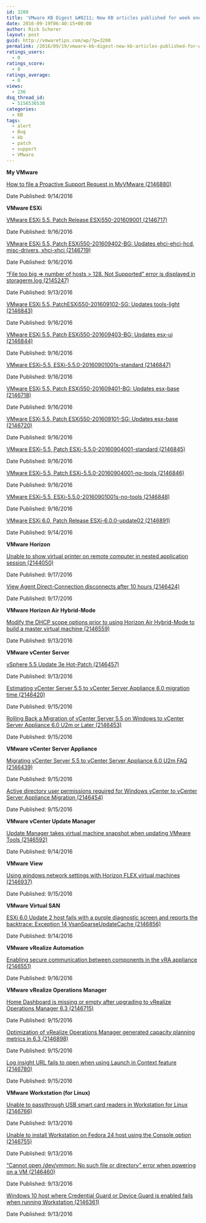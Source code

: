 ```yaml
---
id: 3208
title: 'VMware KB Digest &#8211; New KB articles published for week ending 09/17/16'
date: 2016-09-19T06:40:15+00:00
author: Rick Scherer
layout: post
guid: http://vmwaretips.com/wp/?p=3208
permalink: /2016/09/19/vmware-kb-digest-new-kb-articles-published-for-week-ending-091716/
ratings_users:
  - 0
ratings_score:
  - 0
ratings_average:
  - 0
views:
  - 236
dsq_thread_id:
  - 5156536538
categories:
  - KB
tags:
  - alert
  - Bug
  - kb
  - patch
  - support
  - VMware
---
```

**My VMware**
  
[How to file a Proactive Support Request in MyVMware (2146880)](http://bit.ly/2d5IeLR)
  
Date Published: 9/14/2016

**VMware ESXi**
  
[VMware ESXi 5.5, Patch Release ESXi550-201609001 (2146717)](http://bit.ly/2cxXRql)
  
Date Published: 9/16/2016
  
[VMware ESXi 5.5, Patch ESXi550-201609402-BG: Updates ehci-ehci-hcd, misc-drivers, xhci-xhci (2146719)](http://bit.ly/2d5GVgc)
  
Date Published: 9/16/2016
  
 [“File too big => number of hosts > 128. Not Supported” error is displayed in storagerm.log (2145247)](http://bit.ly/2cxY5h4)
  
Date Published: 9/13/2016
  
[VMware ESXi 5.5, PatchESXi550-201609102-SG: Updates tools-light (2146843)](http://bit.ly/2d5GPoF)
  
Date Published: 9/16/2016
  
[VMware ESXi 5.5, Patch ESXi550-201609403-BG: Updates esx-ui (2146844)](http://bit.ly/2cxXThX)
  
Date Published: 9/16/2016
  
[VMware ESXi-5.5, ESXi-5.5.0-20160901001s-standard (2146847)](http://bit.ly/2d5I5bA)
  
Date Published: 9/16/2016
  
[VMware ESXi 5.5, Patch ESXi550-201609401-BG: Updates esx-base (2146718)](http://bit.ly/2cxX60o)
  
Date Published: 9/16/2016
  
[VMware ESXi 5.5, Patch ESXi550-201609101-SG: Updates esx-base (2146720)](http://bit.ly/2d5GLFF)
  
Date Published: 9/16/2016
  
[VMware ESXi-5.5, Patch ESXi-5.5.0-20160904001-standard (2146845)](http://bit.ly/2cxY78G)
  
Date Published: 9/16/2016
  
[VMware ESXi-5.5, Patch ESXi-5.5.0-20160904001-no-tools (2146846)](http://bit.ly/2d5I9YD)
  
Date Published: 9/16/2016
  
[VMware ESXi-5.5, ESXi-5.5.0-20160901001s-no-tools (2146848)](http://bit.ly/2cxX7S0)
  
Date Published: 9/16/2016
  
[VMware ESXi 6.0, Patch Release ESXi-6.0.0-update02 (2146891)](http://bit.ly/2d5HDKh)
  
Date Published: 9/14/2016

<!--more-->

**VMware Horizon** 
  
[Unable to show virtual printer on remote computer in nested application session (2144050)](http://bit.ly/2cxYT5Q)
  
Date Published: 9/17/2016
  
[View Agent Direct-Connection disconnects after 10 hours (2146424)](http://bit.ly/2d5GWAM)
  
Date Published: 9/17/2016

**VMware Horizon Air Hybrid-Mode** 
  
[Modify the DHCP scope options prior to using Horizon Air Hybrid-Mode to build a master virtual machine (2146559)](http://bit.ly/2cxXH2c)
  
Date Published: 9/13/2016

**VMware vCenter Server**
  
[vSphere 5.5 Update 3e Hot-Patch (2146457)](http://bit.ly/2d5GYbD)
  
Date Published: 9/13/2016
  
[Estimating vCenter Server 5.5 to vCenter Server Appliance 6.0 migration time (2146420)](http://bit.ly/2cxYZdB)
  
Date Published: 9/15/2016
  
[Rolling Back a Migration of vCenter Server 5.5 on Windows to vCenter Server Appliance 6.0 U2m or Later (2146453)](http://bit.ly/2d5I2wt)
  
Date Published: 9/15/2016

**VMware vCenter Server Appliance**
  
[Migrating vCenter Server 5.5 to vCenter Server Appliance 6.0 U2m FAQ (2146439)](http://bit.ly/2cxYhNs)
  
Date Published: 9/15/2016
  
[Active directory user permissions required for Windows vCenter to vCenter Server Appliance Migration (2146454)](http://bit.ly/2d5GB0T)
  
Date Published: 9/15/2016

**VMware vCenter Update Manager** 
  
[Update Manager takes virtual machine snapshot when updating VMware Tools (2146592)](http://bit.ly/2cxXVXc)
  
Date Published: 9/14/2016

**VMware View**
  
[Using windows network settings with Horizon FLEX virtual machines (2146937)](http://bit.ly/2d5HK8C)
  
Date Published: 9/15/2016

**VMware Virtual SAN** 
  
[ESXi 6.0 Update 2 host fails with a purple diagnostic screen and reports the backtrace: Exception 14 VsanSparseUpdateCache (2146856)](http://bit.ly/2cxY9O5)
  
Date Published: 9/14/2016

**VMware vRealize Automation** 
  
[Enabling secure communication between components in the vRA appliance (2146551)](http://bit.ly/2d5Ipa7)
  
Date Published: 9/16/2016

**VMware vRealize Operations Manager**
  
[Home Dashboard is missing or empty after upgrading to vRealize Operations Manager 6.3 (2146715)](http://bit.ly/2cxYsbx)
  
Date Published: 9/15/2016
  
[Optimization of vRealize Operations Manager generated capacity planning metrics in 6.3 (2146898)](http://bit.ly/2d5Ibjd)
  
Date Published: 9/15/2016
  
[Log insight URL fails to open when using Launch in Context feature (2146780)](http://bit.ly/2cxXzQr)
  
Date Published: 9/15/2016

**VMware Workstation (for Linux)**
  
[Unable to passthrough USB smart card readers in Workstation for Linux (2146766)](http://bit.ly/2d5HF4R)
  
Date Published: 9/13/2016
  
[Unable to install Workstation on Fedora 24 host using the Console option (2146755)](http://bit.ly/2cxXAnq)
  
Date Published: 9/13/2016
  
[“Cannot open /dev/vmmon: No such file or directory” error when powering on a VM (2146460)](http://bit.ly/2d5Gx0V)
  
Date Published: 9/13/2016
  
[Windows 10 host where Credential Guard or Device Guard is enabled fails when running Workstation (2146361)](http://bit.ly/2cxXCf2)
  
Date Published: 9/13/2016